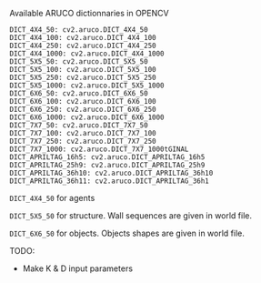 Available ARUCO dictionnaries in OPENCV
```
DICT_4X4_50: cv2.aruco.DICT_4X4_50
DICT_4X4_100: cv2.aruco.DICT_4X4_100
DICT_4X4_250: cv2.aruco.DICT_4X4_250
DICT_4X4_1000: cv2.aruco.DICT_4X4_1000
DICT_5X5_50: cv2.aruco.DICT_5X5_50
DICT_5X5_100: cv2.aruco.DICT_5X5_100
DICT_5X5_250: cv2.aruco.DICT_5X5_250
DICT_5X5_1000: cv2.aruco.DICT_5X5_1000
DICT_6X6_50: cv2.aruco.DICT_6X6_50
DICT_6X6_100: cv2.aruco.DICT_6X6_100
DICT_6X6_250: cv2.aruco.DICT_6X6_250
DICT_6X6_1000: cv2.aruco.DICT_6X6_1000
DICT_7X7_50: cv2.aruco.DICT_7X7_50
DICT_7X7_100: cv2.aruco.DICT_7X7_100
DICT_7X7_250: cv2.aruco.DICT_7X7_250
DICT_7X7_1000: cv2.aruco.DICT_7X7_1000tGINAL
DICT_APRILTAG_16h5: cv2.aruco.DICT_APRILTAG_16h5
DICT_APRILTAG_25h9: cv2.aruco.DICT_APRILTAG_25h9
DICT_APRILTAG_36h10: cv2.aruco.DICT_APRILTAG_36h10
DICT_APRILTAG_36h11: cv2.aruco.DICT_APRILTAG_36h1
```
`DICT_4X4_50` for agents

`DICT_5X5_50` for structure. Wall sequences are given in world file. 

`DICT_6X6_50` for objects. Objects shapes are given in world file.

TODO: 
- Make K & D input parameters